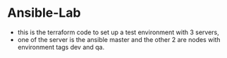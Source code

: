 # Ansible-Lab

- this is the terraform code to set up a test environment with 3 servers, 
- one of the server is the ansible master and the other 2 are nodes with environment tags dev and qa.

